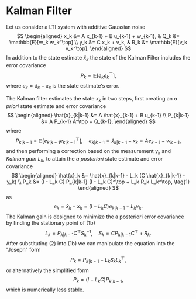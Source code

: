 # Kalman Filter

Let us consider a LTI system with additive Gaussian noise
$$
\begin{aligned}
x_k &= A x_{k-1} + B u_{k-1} + w_{k-1}, & Q_k &= \mathbb{E}[w_k w_k^\top] \\
y_k &= C x_k + v_k, & R_k &= \mathbb{E}[v_k v_k^\top].
\end{aligned}
$$
In addition to the state estimate $\hat{x}_k$ the state of the Kalman Filter includes the error covariance
$$
P_k = \mathbb{E}[e_k e_k^\top],
$$
where $e_k = \hat{x}_k - x_k$ is the state estimate's error.

The Kalman filter estimates the state $x_k$ in two steps, first creating an *a priori* state estimate and error covariance
$$
\begin{aligned}
\hat{x}_{k|k-1} &= A \hat{x}_{k-1} + B u_{k-1} \\
P_{k|k-1} &= A P_{k-1} A^\top + Q_{k-1},
\end{aligned}
$$
where
$$
P_{k|k-1} = \mathbb{E}[e_{k|k-1} e_{k|k-1}^\top], \quad
e_{k|k-1} = \hat{x}_{k|k-1} - x_k = A e_{k-1} - w_{k-1},
$$
and then performing a correction based on the measurement $y_k$ and *Kalman gain* $L_k$, to attain the *a posteriori* state estimate and error covariance
$$
\begin{aligned}
\hat{x}_k &= \hat{x}_{k|k-1} - L_k (C \hat{x}_{k|k-1} - y_k) \\
P_k &= (I - L_k C) P_{k|k-1} (I - L_k C)^\top + L_k R_k L_k^\top, \tag{1}
\end{aligned}
$$
as
$$
e_k = \hat{x}_k - x_k = (I - L_k C) e_{k|k-1} + L_k v_k.
$$
The Kalman gain is designed to minimize the a posteriori error covariance by finding the stationary point of (1b)
$$
L_k = P_{k|k-1} C^\top S_k^{-1}, \quad S_k = C P_{k|k-1} C^\top + R_k. \tag{2}
$$
After substituting (2) into (1b) we can manipulate the equation into the "Joseph" form
$$
P_k = P_{k|k-1} - L_k S_k L_k^\top,
$$
or alternatively the simplified form
$$
P_k = (I - L_k C) P_{k|k-1},
$$
which is numerically less stable.

